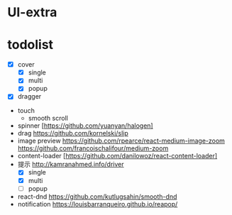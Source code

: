 # UI-extra

# todolist 
- [x] cover
  - [x] single
  - [x] multi
  - [x] popup
- [x] dragger

- touch
  - smooth scroll
- spinner [https://github.com/yuanyan/halogen]
- drag https://github.com/kornelski/slip
- image preview https://github.com/rpearce/react-medium-image-zoom  https://github.com/francoischalifour/medium-zoom
- content-loader [https://github.com/danilowoz/react-content-loader]
- 提示 http://kamranahmed.info/driver
  - [x] single
  - [x] multi
  - [ ] popup
- react-dnd  https://github.com/kutlugsahin/smooth-dnd
- notification https://louisbarranqueiro.github.io/reapop/